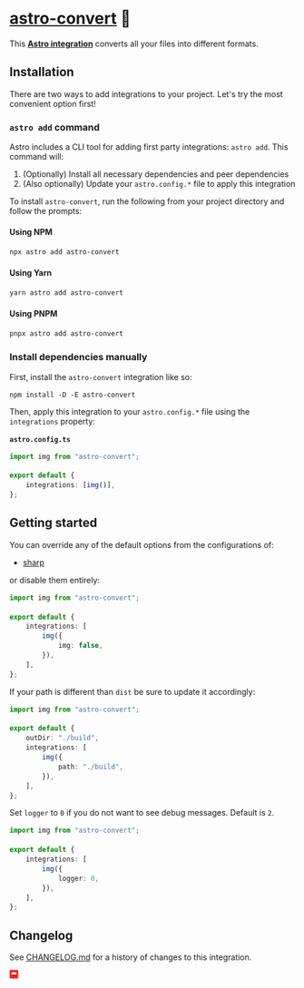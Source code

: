 # [astro-convert] 🫶

This **[Astro integration][astro-integration]** converts all your files into
different formats.

## Installation

There are two ways to add integrations to your project. Let's try the most
convenient option first!

### `astro add` command

Astro includes a CLI tool for adding first party integrations: `astro add`. This
command will:

1. (Optionally) Install all necessary dependencies and peer dependencies
2. (Also optionally) Update your `astro.config.*` file to apply this integration

To install `astro-convert`, run the following from your project directory and
follow the prompts:

#### Using NPM
```sh
npx astro add astro-convert
```

#### Using Yarn
```sh
yarn astro add astro-convert
```

#### Using PNPM
```sh
pnpx astro add astro-convert
```

### Install dependencies manually

First, install the `astro-convert` integration like so:

```
npm install -D -E astro-convert
```

Then, apply this integration to your `astro.config.*` file using the
`integrations` property:

**`astro.config.ts`**

```ts
import img from "astro-convert";

export default {
	integrations: [img()],
};
```

## Getting started

You can override any of the default options from the configurations of:

-   [sharp](src/options/img.ts)

or disable them entirely:

```ts
import img from "astro-convert";

export default {
	integrations: [
		img({
			img: false,
		}),
	],
};
```

If your path is different than `dist` be sure to update it accordingly:

```ts
import img from "astro-convert";

export default {
	outDir: "./build",
	integrations: [
		img({
			path: "./build",
		}),
	],
};
```

Set `logger` to `0` if you do not want to see debug messages. Default is `2`.

```ts
import img from "astro-convert";

export default {
	integrations: [
		img({
			logger: 0,
		}),
	],
};
```

[astro-convert]: https://npmjs.org/astro-convert
[astro-integration]: https://docs.astro.build/en/guides/integrations-guide/

## Changelog

See [CHANGELOG.md](CHANGELOG.md) for a history of changes to this integration.

[![Lightrix logo](https://raw.githubusercontent.com/Lightrix/npm/main/.github/img/favicon.png "Built with Lightrix/npm")](https://github.com/Lightrix/npm)

